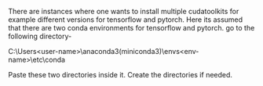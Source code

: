 There are instances where one wants to install multiple cudatoolkits for example different versions for tensorflow and pytorch.
Here its assumed that there are two conda environments for tensorflow and pytorch.
go to the following directory-

C:\Users\<user-name>\anaconda3(miniconda3)\envs\<env-name>\etc\conda

Paste these two directories inside it.
Create the directories if needed.
